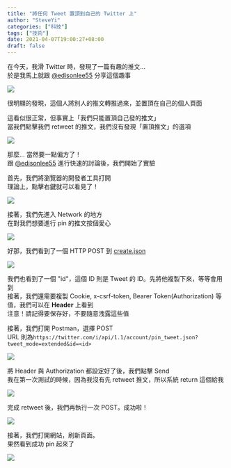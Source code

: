 ```yaml
---
title: "將任何 Tweet 置頂到自己的 Twitter 上"
author: "SteveYi"
categories: ["科技"]
tags: ["技術"]
date: 2021-04-07T19:00:27+08:00
draft: false
---
```


在今天，我滑 Twitter 時，發現了一篇有趣的推文...  
於是我馬上就跟 [@edisonlee55](https://edisonlee55.com) 分享這個趣事

![](https://static-a1.steveyi.net/media/blog/pin-any-tweet-on-twitter-00.png)

很明顯的發現，這個人將別人的推文轉推過來，並置頂在自己的個人頁面  

這看似很正常，但事實上「我們只能置頂自己發的推文」  
當我們點擊我們 retweet 的推文，我們沒有發現「置頂推文」的選項

![](https://static-a1.steveyi.net/media/blog/pin-any-tweet-on-twitter-08.png)

那麼... 當然要一點偏方了！  
跟 [@edisonlee55](https://edisonlee55.com) 進行快速的討論後，我們開始了實驗

首先，我們將瀏覽器的開發者工具打開  
理論上，點擊右鍵就可以看見了！

![](https://static-a1.steveyi.net/media/blog/pin-any-tweet-on-twitter-07.png)

接著，我們先進入 Network 的地方  
在對我們想要進行 pin 的推文按個愛心

![](https://static-a1.steveyi.net/media/blog/pin-any-tweet-on-twitter-06.png)

好那，我們看到了一個 HTTP POST 到 [create.json](https://twitter.com/i/api/1.1/favorites/create.json)

![](https://static-a1.steveyi.net/media/blog/pin-any-tweet-on-twitter-05.png)

我們也看到了一個 "id"，這個 ID 則是 Tweet 的 ID。先將他複製下來，等等會用到  
接著，我們還需要複製 Cookie, x-csrf-token, Bearer Token(Authorization) 等值，我們可以在 **Header** 上看到  
注意！請記得要保存好，不要隨意洩露這些值

接著，我們打開 Postman，選擇 POST  
URL 則為`https://twitter.com/i/api/1.1/account/pin_tweet.json?tweet_mode=extended&id=<id>`

![](https://static-a1.steveyi.net/media/blog/pin-any-tweet-on-twitter-04.png)

將 Header 與 Authorization 都設定好了後，我們點擊 Send  
我在第一次測試的時候，因為我沒有先 retweet 推文，所以系統 return 這個給我

![](https://static-a1.steveyi.net/media/blog/pin-any-tweet-on-twitter-03.png)

完成 retweet 後，我們再執行一次 POST。成功啦！

![](https://static-a1.steveyi.net/media/blog/pin-any-tweet-on-twitter-02.png)

接著，我們打開網站，刷新頁面。  
果然看到成功 pin 起來了

![](https://static-a1.steveyi.net/media/blog/pin-any-tweet-on-twitter-01.png)
